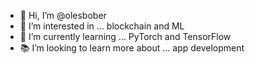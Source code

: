 - 👋 Hi, I’m @olesbober
- 👀 I’m interested in ... blockchain and ML
- 🌱 I’m currently learning ... PyTorch and TensorFlow
- 📚 I’m looking to learn more about ... app development

<!---
olesbober/olesbober is a ✨ special ✨ repository because its `README.md` (this file) appears on your GitHub profile.
You can click the Preview link to take a look at your changes.
--->
